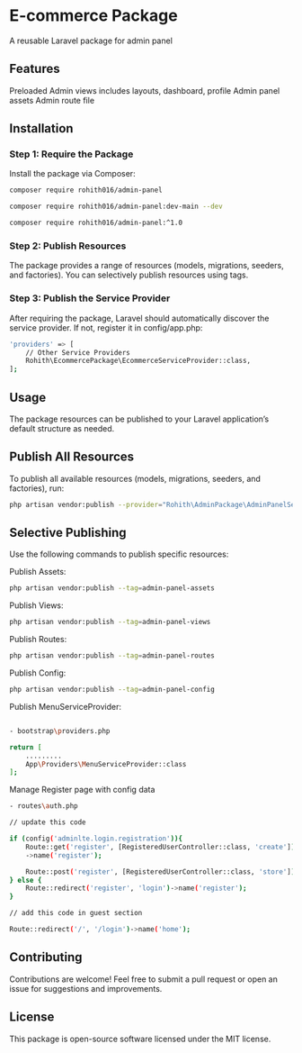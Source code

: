 # E-commerce Package
A reusable Laravel package for admin panel

## Features
Preloaded Admin views includes layouts, dashboard, profile
Admin panel assets
Admin route file

## Installation

### Step 1: Require the Package
Install the package via Composer:



```bash
composer require rohith016/admin-panel

composer require rohith016/admin-panel:dev-main --dev

composer require rohith016/admin-panel:^1.0

```

### Step 2: Publish Resources
The package provides a range of resources (models, migrations, seeders, and factories). You can selectively publish resources using tags.

### Step 3: Publish the Service Provider
After requiring the package, Laravel should automatically discover the service provider. If not, register it in config/app.php:

```bash
'providers' => [
    // Other Service Providers
    Rohith\EcommercePackage\EcommerceServiceProvider::class,
];
```

## Usage
The package resources can be published to your Laravel application’s default structure as needed.

## Publish All Resources
To publish all available resources (models, migrations, seeders, and factories), run:

```bash
php artisan vendor:publish --provider="Rohith\AdminPackage\AdminPanelServiceProvider"
```

## Selective Publishing
Use the following commands to publish specific resources:

Publish Assets:

```bash
php artisan vendor:publish --tag=admin-panel-assets
```
Publish Views:

```bash
php artisan vendor:publish --tag=admin-panel-views
```
Publish Routes:

```bash
php artisan vendor:publish --tag=admin-panel-routes
```

Publish Config:
```bash
php artisan vendor:publish --tag=admin-panel-config
```

Publish MenuServiceProvider:

```bash

- bootstrap\providers.php

return [
    .........
    App\Providers\MenuServiceProvider::class
];

```

Manage Register page with config data
```bash
- routes\auth.php

// update this code

if (config('adminlte.login.registration')){
    Route::get('register', [RegisteredUserController::class, 'create'])
    ->name('register');

    Route::post('register', [RegisteredUserController::class, 'store']);
} else {
    Route::redirect('register', 'login')->name('register');
}

// add this code in guest section

Route::redirect('/', '/login')->name('home');


```


## Contributing
Contributions are welcome! Feel free to submit a pull request or open an issue for suggestions and improvements.

## License
This package is open-source software licensed under the MIT license.

